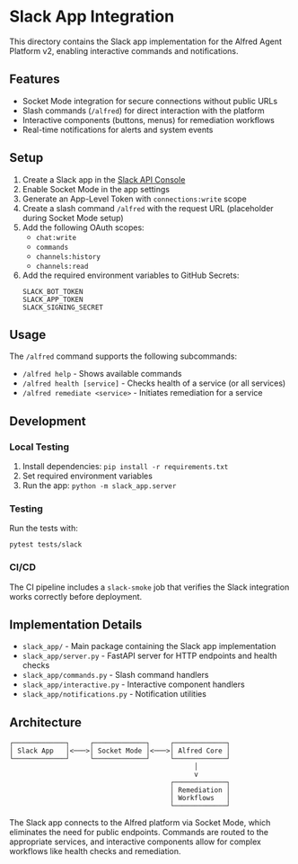 # Slack App Integration

This directory contains the Slack app implementation for the Alfred Agent Platform v2, enabling interactive commands and notifications.

## Features

- Socket Mode integration for secure connections without public URLs
- Slash commands (`/alfred`) for direct interaction with the platform
- Interactive components (buttons, menus) for remediation workflows
- Real-time notifications for alerts and system events

## Setup

1. Create a Slack app in the [Slack API Console](https://api.slack.com/apps)
2. Enable Socket Mode in the app settings
3. Generate an App-Level Token with `connections:write` scope
4. Create a slash command `/alfred` with the request URL (placeholder during Socket Mode setup)
5. Add the following OAuth scopes:
   - `chat:write`
   - `commands`
   - `channels:history`
   - `channels:read`
6. Add the required environment variables to GitHub Secrets:
   ```
   SLACK_BOT_TOKEN
   SLACK_APP_TOKEN
   SLACK_SIGNING_SECRET
   ```

## Usage

The `/alfred` command supports the following subcommands:

- `/alfred help` - Shows available commands
- `/alfred health [service]` - Checks health of a service (or all services)
- `/alfred remediate <service>` - Initiates remediation for a service

## Development

### Local Testing

1. Install dependencies: `pip install -r requirements.txt`
2. Set required environment variables
3. Run the app: `python -m slack_app.server`

### Testing

Run the tests with: 
```
pytest tests/slack
```

### CI/CD

The CI pipeline includes a `slack-smoke` job that verifies the Slack integration works correctly before deployment.

## Implementation Details

- `slack_app/` - Main package containing the Slack app implementation
- `slack_app/server.py` - FastAPI server for HTTP endpoints and health checks
- `slack_app/commands.py` - Slash command handlers
- `slack_app/interactive.py` - Interactive component handlers
- `slack_app/notifications.py` - Notification utilities

## Architecture

```
┌─────────────┐     ┌─────────────┐     ┌─────────────┐
│ Slack App   │<───>│ Socket Mode │<───>│ Alfred Core │
└─────────────┘     └─────────────┘     └─────────────┘
                                              │
                                              v
                                        ┌─────────────┐
                                        │ Remediation │
                                        │ Workflows   │
                                        └─────────────┘
```

The Slack app connects to the Alfred platform via Socket Mode, which eliminates the need for public endpoints. Commands are routed to the appropriate services, and interactive components allow for complex workflows like health checks and remediation.